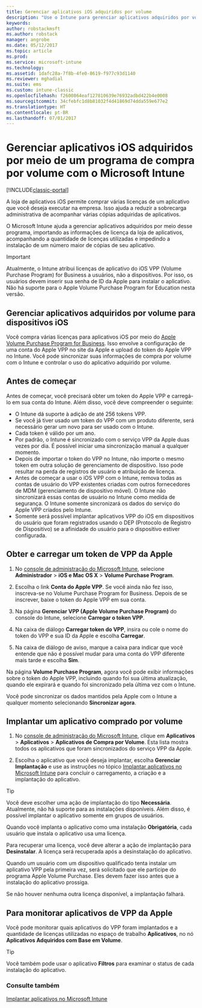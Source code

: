 ```yaml
---
title: Gerenciar aplicativos iOS adquiridos por volume
description: "Use o Intune para gerenciar aplicativos adquiridos por volume na Apple, importando as informações de licença da loja de aplicativos, acompanhando a quantidade de licenças utilizadas e impedindo a instalação de um número maior de cópias de seu aplicativo."
keywords: 
author: robstackmsft
ms.author: robstack
manager: angrobe
ms.date: 05/12/2017
ms.topic: article
ms.prod: 
ms.service: microsoft-intune
ms.technology: 
ms.assetid: 1dafc28a-7f8b-4fe0-8619-f977c93d1140
ms.reviewer: mghadial
ms.suite: ems
ms.custom: intune-classic
ms.openlocfilehash: f2600864eaf127810639e76932adbd422b4e0008
ms.sourcegitcommit: 34cfebfc1d8b81032f4d41869d74dda559e677e2
ms.translationtype: HT
ms.contentlocale: pt-BR
ms.lasthandoff: 07/01/2017
---
```

# <a name="manage-ios-apps-you-purchased-through-a-volume-purchase-program-with-microsoft-intune"></a>Gerenciar aplicativos iOS adquiridos por meio de um programa de compra por volume com o Microsoft Intune

[!INCLUDE[classic-portal](../includes/classic-portal.md)]

A loja de aplicativos iOS permite comprar várias licenças de um aplicativo que você deseja executar na empresa. Isso ajuda a reduzir a sobrecarga administrativa de acompanhar várias cópias adquiridas de aplicativos.

O Microsoft Intune ajuda a gerenciar aplicativos adquiridos por meio desse programa, importando as informações de licença da loja de aplicativos, acompanhando a quantidade de licenças utilizadas e impedindo a instalação de um número maior de cópias de seu aplicativo.

> [!Important]
> Atualmente, o Intune atribui licenças de aplicativo do iOS VPP (Volume Purchase Program) for Business a usuários, não a dispositivos. Por isso, os usuários devem inserir sua senha de ID da Apple para instalar o aplicativo.
> Não há suporte para o Apple Volume Purchase Program for Education nesta versão.

## <a name="manage-volume-purchased-apps-for-ios-devices"></a>Gerenciar aplicativos adquiridos por volume para dispositivos iOS
Você compra várias licenças para aplicativos iOS por meio do [Apple Volume Purchase Program for Business](http://www.apple.com/business/vpp/). Isso envolve a configuração de uma conta do Apple VPP no site da Apple e upload do token do Apple VPP no Intune.  Você pode sincronizar suas informações de compra por volume com o Intune e controlar o uso do aplicativo adquirido por volume.

## <a name="before-you-start"></a>Antes de começar
Antes de começar, você precisará obter um token do Apple VPP e carregá-lo em sua conta do Intune. Além disso, você deve compreender o seguinte:

* O Intune dá suporte à adição de até 256 tokens VPP.
* Se você já tiver usado um token do VPP com um produto diferente, será necessário gerar um novo para ser usado com o Intune.
* Cada token é válido por um ano.
* Por padrão, o Intune é sincronizado com o serviço VPP da Apple duas vezes por dia. É possível iniciar uma sincronização manual a qualquer momento.
* Depois de importar o token do VPP no Intune, não importe o mesmo token em outra solução de gerenciamento de dispositivo. Isso pode resultar na perda de registros de usuário e atribuição de licença.
* Antes de começar a usar o iOS VPP com o Intune, remova todas as contas de usuário do VPP existentes criadas com outros fornecedores de MDM (gerenciamento de dispositivo móvel). O Intune não sincronizará essas contas de usuário no Intune como medida de segurança. O Intune somente sincronizará os dados do serviço do Apple VPP criados pelo Intune.
* Somente será possível implantar aplicativos VPP do iOS em dispositivos do usuário que foram registrados usando o DEP (Protocolo de Registro de Dispositivo) se a afinidade do usuário para o dispositivo estiver configurada.

## <a name="to-get-and-upload-an-apple-vpp-token"></a>Obter e carregar um token de VPP da Apple

1.  No [console de administração do Microsoft Intune](https://manage.microsoft.com), selecione **Administrador** &gt; **iOS e Mac OS X** &gt;  **Volume Purchase Program**.

2.  Escolha o link **Conta do Apple VPP**. Se você ainda não fez isso, inscreva-se no Volume Purchase Program for Business. Depois de se inscrever, baixe o token do Apple VPP em sua conta.

3.  Na página **Gerenciar VPP (Apple Volume Purchase Program)** do console do Intune, selecione **Carregar o token VPP**.

4.  Na caixa de diálogo **Carregar token do VPP**, insira ou cole o nome do token do VPP e sua ID da Apple e escolha **Carregar**.

5.  Na caixa de diálogo de aviso, marque a caixa para indicar que você entende que não é possível mudar para uma conta do VPP diferente mais tarde e escolha **Sim**.

Na página **Volume Purchase Program**, agora você pode exibir informações sobre o token do Apple VPP, incluindo quando foi sua última atualização, quando ele expirará e quando foi sincronizado pela última vez com o Intune.

Você pode sincronizar os dados mantidos pela Apple com o Intune a qualquer momento selecionando **Sincronizar agora**.

## <a name="to-deploy-a-volume-purchased-app"></a>Implantar um aplicativo comprado por volume

1.  No [console de administração do Microsoft Intune](https://manage.microsoft.com), clique em **Aplicativos** &gt; **Aplicativos** &gt; **Aplicativos de Compra por Volume**. Esta lista mostra todos os aplicativos que foram sincronizados do serviço VPP da Apple.

2.  Escolha o aplicativo que você deseja implantar, escolha **Gerenciar Implantação** e use as instruções no tópico [Implantar aplicativos no Microsoft Intune](deploy-apps-in-microsoft-intune.md) para concluir o carregamento, a criação e a implantação do aplicativo.

> [!TIP]
> Você deve escolher uma ação de implantação do tipo **Necessária**. Atualmente, não há suporte para as instalações disponíveis. Além disso, é possível implantar o aplicativo somente em grupos de usuários.

Quando você implanta o aplicativo como uma instalação **Obrigatória**, cada usuário que instala o aplicativo usa uma licença.

Para recuperar uma licença, você deve alterar a ação de implantação para **Desinstalar**. A licença será recuperada após a desinstalação do aplicativo.

Quando um usuário com um dispositivo qualificado tenta instalar um aplicativo VPP pela primeira vez, será solicitado que ele participe do programa Apple Volume Purchase. Eles devem fazer isso antes que a instalação do aplicativo prossiga.

Se não houver nenhuma outra licença disponível, a implantação falhará.

## <a name="to-monitor-apple-vpp-apps"></a>Para monitorar aplicativos de VPP da Apple
Você pode monitorar quais aplicativos do VPP foram implantados e a quantidade de licenças utilizadas no espaço de trabalho **Aplicativos**, no nó **Aplicativos Adquiridos com Base em Volume**.

> [!TIP]
> Você também pode usar o aplicativo **Filtros** para examinar o status de cada instalação do aplicativo.

### <a name="see-also"></a>Consulte também
[Implantar aplicativos no Microsoft Intune](deploy-apps-in-microsoft-intune.md)
